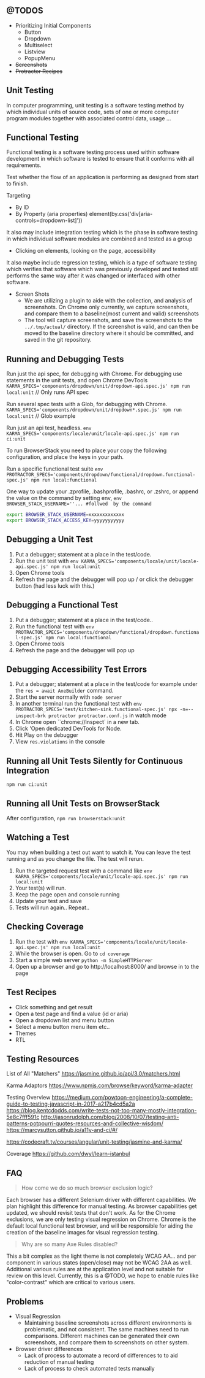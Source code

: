 ## @TODOS
- Prioritizing Initial Components
  - Button
  - Dropdown
  - Multiselect
  - Listview
  - PopupMenu
- ~~Screenshots~~
- ~~Protractor Recipes~~

## Unit Testing
In computer programming, unit testing is a software testing method by which individual units of source code, sets of one or more computer program modules together with associated control data, usage ...

## Functional Testing
Functional testing is a software testing process used within software development in which software is tested to ensure that it conforms with all requirements.

Test whether the flow of an application is performing as designed from start to finish.

Targeting
  - By ID
  - By Property (aria properties)
      element(by.css('div[aria-controls=dropdown-list]'))

It also may include integration testing which is the phase in software testing in which individual software modules are combined and tested as a group
  - Clicking on elements, looking on the page, accessibility


It also maybe include regression testing, which is a type of software testing which verifies that software which was previously developed and tested still performs the same way after it was changed or interfaced with other software.
  - Screen Shots
     - We are utilizing a plugin to aide with the collection, and analysis of screenshots. On Chrome only currently, we capture screenshots, and compare them to a baseline(most current and valid) screenshots
     - The tool will capture screenshots, and save the screenshots to the `../.tmp/actual/` directory. If the screenshot is valid, and can then be moved to the baseline directory where it should be committed, and saved in the git repository.

## Running and Debugging Tests
Run just the api spec, for debugging with Chrome. For debugging use statements in the unit tests, and open Chrome DevTools
 `KARMA_SPECS='components/dropdown/unit/dropdown-api.spec.js' npm run local:unit` // Only runs API spec

Run several spec tests with a Glob, for debugging with Chrome.
 `KARMA_SPECS='components/dropdown/unit/dropdown*.spec.js' npm run local:unit` // Glob example

Run just an api test, headless.
 `env KARMA_SPECS='components/locale/unit/locale-api.spec.js' npm run ci:unit`

To run BrowserStack you need to place your copy the following configuration, and place the keys in your path.

Run a specific functional test suite
 `env PROTRACTOR_SPECS='components/dropdown/functional/dropdown.functional-spec.js' npm run local:functional`

One way to update your .zprofile, .bashprofile, .bashrc, or .zshrc, or append the value on the command by setting env, `env BROWSER_STACK_USERNAME=''... #follwed  by the command`
```sh
export BROWSER_STACK_USERNAME=xxxxxxxxxxxxx
export BROWSER_STACK_ACCESS_KEY=yyyyyyyyyyy
```

## Debugging a Unit Test
1. Put a debugger; statement at a place in the test/code.
2. Run the unit test with `env KARMA_SPECS='components/locale/unit/locale-api.spec.js' npm run local:unit`
4. Open Chrome tools
5. Refresh the page and the debugger will pop up / or click the debugger button (had less luck with this.)

## Debugging a Functional Test
1. Put a debugger; statement at a place in the test/code..
2. Run the functional test with `env PROTRACTOR_SPECS='components/dropdown/functional/dropdown.functional-spec.js' npm run local:functional`
4. Open Chrome tools
5. Refresh the page and the debugger will pop up

## Debugging Accessibility Test Errors
1. Put a debugger; statement at a place in the test/code for example under the `res = await AxeBuilder` command.
2. Start the server normally with `node server`
3. In another terminal run the functional test with `env PROTRACTOR_SPECS='test/kitchen-sink.functional-spec.js' npx -n=--inspect-brk protractor protractor.conf.js` in watch mode
4. In Chrome open ``chrome://inspect` in a new tab.
5. Click 'Open dedicated DevTools for Node.
6. Hit Play on the debugger
7. View `res.violations` in the console

## Running all Unit Tests Silently for Continuous Integration
`npm run ci:unit`

## Running all Unit Tests on BrowserStack
After configuration, `npm run browserstack:unit`

## Watching a Test
You may when building a test out want to watch it. You can leave the test running and as you change the file.
The test will rerun.

1. Run the targeted request test with a command like `env KARMA_SPECS='components/locale/unit/locale-api.spec.js' npm run local:unit`
3. Your test(s) will run.
4. Keep the page open and console running
5. Update your test and save
6. Tests will run again.. Repeat..

## Checking Coverage
1. Run the test with `env KARMA_SPECS='components/locale/unit/locale-api.spec.js' npm run local:unit`
2. While the browser is open. Go to `cd coverage`
3. Start a simple web server `python -m SimpleHTTPServer`
4. Open up a browser and go to http://localhost:8000/ and browse in to the page

## Test Recipes
- Click something and get result
- Open a test page and find a value (id or aria)
- Open a dropdown list and menu button
- Select a menu button menu item etc..
- Themes
- RTL

## Testing Resources

List of All "Matchers"
https://jasmine.github.io/api/3.0/matchers.html

Karma Adaptors
https://www.npmjs.com/browse/keyword/karma-adapter

Testing Overview
https://medium.com/powtoon-engineering/a-complete-guide-to-testing-javascript-in-2017-a217b4cd5a2a
https://blog.kentcdodds.com/write-tests-not-too-many-mostly-integration-5e8c7fff591c
http://jasonrudolph.com/blog/2008/10/07/testing-anti-patterns-potpourri-quotes-resources-and-collective-wisdom/
https://marcysutton.github.io/a11y-and-ci/#/

https://codecraft.tv/courses/angular/unit-testing/jasmine-and-karma/

Coverage
https://github.com/dwyl/learn-istanbul

## FAQ

> How come we do so much browser exclusion logic?

Each browser has a different Selenium driver with different capabilities. We plan highlight this difference for manual testing. As browser capabilities get updated, we should revisit tests that don't work. As for the Chrome exclusions, we are only testing visual regression on Chrome. Chrome is the default local functional test browser, and will be responsible for aiding the creation of the baseline images for visual regression testing.

> Why are so many Axe Rules disabled?

This a bit complex as the light theme is not completely WCAG AA... and per component in various states (open/close) may not be WCAG 2AA as well. Additional various rules are at the application level and not suitable for review on this level. Currently, this is a @TODO, we hope to enable rules like "color-contrast" which are critical to various users.

## Problems
 - Visual Regression
     - Maintaining baseline screenshots across different environments is problematic, and not consistent. The same machines need to run comparisons. Different machines can be generated their own screenshots, and compare them to screenshots on other system.
 - Browser driver differences
    - Lack of process to automate a record of differences to to aid reduction of manual testing
    - Lack of process to check automated tests manually

